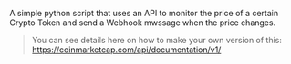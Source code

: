 A simple python script that uses an API to monitor the price of a certain Crypto Token and send a Webhook mwssage when the price changes.

>You can see details here on how to make your own version of this: https://coinmarketcap.com/api/documentation/v1/
